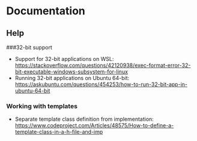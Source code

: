 # Documentation

## Help
###32-bit support
* Support for 32-bit applications on WSL: https://stackoverflow.com/questions/42120938/exec-format-error-32-bit-executable-windows-subsystem-for-linux
* Running 32-bit applications on Ubuntu 64-bit: https://askubuntu.com/questions/454253/how-to-run-32-bit-app-in-ubuntu-64-bit

### Working with templates
* Separate template class definition from implementation: https://www.codeproject.com/Articles/48575/How-to-define-a-template-class-in-a-h-file-and-imp
